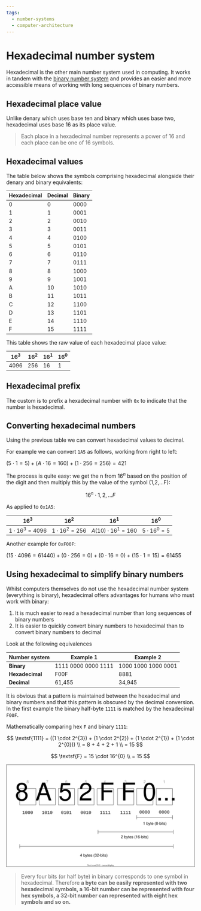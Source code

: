 ```yaml
---
tags:
  - number-systems
  - computer-architecture
---
```


# Hexadecimal number system

Hexadecimal is the other main number system used in computing. It works in
tandem with the [binary number system](Binary_number_system.md) and provides an
easier and more accessible means of working with long sequences of binary
numbers.

## Hexadecimal place value

Unlike denary which uses base ten and binary which uses base two, hexadecimal
uses base 16 as its place value.

> Each place in a hexadecimal number represents a power of 16 and each place can
> be one of 16 symbols.

## Hexadecimal values

The table below shows the symbols comprising hexadecimal alongside their denary
and binary equivalents:

| Hexadecimal | Decimal | Binary |
| ----------- | ------- | ------ |
| 0           | 0       | 0000   |
| 1           | 1       | 0001   |
| 2           | 2       | 0010   |
| 3           | 3       | 0011   |
| 4           | 4       | 0100   |
| 5           | 5       | 0101   |
| 6           | 6       | 0110   |
| 7           | 7       | 0111   |
| 8           | 8       | 1000   |
| 9           | 9       | 1001   |
| A           | 10      | 1010   |
| B           | 11      | 1011   |
| C           | 12      | 1100   |
| D           | 13      | 1101   |
| E           | 14      | 1110   |
| F           | 15      | 1111   |

This table shows the raw value of each hexadecimal place value:

| $16^{3}$ | $16^{2}$ | $16^{1}$ | $16^{0}$ |
| -------- | -------- | -------- | -------- |
| 4096     | 256      | 16       | 1        |

## Hexadecimal prefix

The custom is to prefix a hexadecimal number with `0x` to indicate that the
number is hexadecimal.

## Converting hexadecimal numbers

Using the previous table we can convert hexadecimal values to decimal.

For example we can convert `1A5` as follows, working from right to left:

$(5 \cdot 1 = 5) + (A \cdot 16 = 160) + (1 \cdot 256 = 256) = 421$

The process is quite easy: we get the n from $16^{n}$ based on the position of
the digit and then multiply this by the value of the symbol (1,2,...F):

$$
  16^{n} \cdot 1,2,...F
$$

As applied to `0x1A5`:

| $16^{3}$               | $16^{2}$              | $16^{1}$                   | $16^{0}$            |
| ---------------------- | --------------------- | -------------------------- | ------------------- |
| $1\cdot 16^{3} = 4096$ | $1\cdot 16^{2} = 256$ | $A (10)\cdot 16^{1} = 160$ | $5\cdot 16^{0} = 5$ |

Another example for `0xF00F`:

$(15 \cdot 4096 = 61440) + (0 \cdot 256 = 0) + (0 \cdot 16 = 0) + (15 \cdot 1 = 15) = 61455$

## Using hexadecimal to simplify binary numbers

Whilst computers themselves do not use the hexadecimal number system (everything
is binary), hexadecimal offers advantages for humans who must work with binary:

1. It is much easier to read a hexadecimal number than long sequences of binary
   numbers
2. It is easier to quickly convert binary numbers to hexadecimal than to convert
   binary numbers to decimal

Look at the following equivalences

| Number system   | Example 1           | Example 2           |
| --------------- | ------------------- | ------------------- |
| **Binary**      | 1111 0000 0000 1111 | 1000 1000 1000 0001 |
| **Hexadecimal** | F00F                | 8881                |
| **Decimal**     | 61,455              | 34,945              |

It is obvious that a pattern is maintained between the hexadecimal and binary
numbers and that this pattern is obscured by the decimal conversion. In the
first example the binary half-byte `1111` is matched by the hexadecimal `F00F`.

Mathematically comparing hex `F` and binary `1111`:

$$
  \textsf{1111} = ((1 \cdot 2^{3}) + (1 \cdot 2^{2}) + (1 \cdot 2^{1}) + (1 \cdot 2^{0})) \\
  = 8 + 4 + 2 + 1 \\
  = 15
$$

$$
  \textsf{F} = 15 \cdot 16^{0}  \\
  = 15
$$

![](static/hexadecimal-to-bytes.svg)

> Every four bits (or half byte) in binary corresponds to one symbol in
> hexadecimal. Therefore **a byte can be easily represented with two hexadecimal
> symbols, a 16-bit number can be represented with four hex symbols, a 32-bit
> number can represented with eight hex symbols and so on.**
